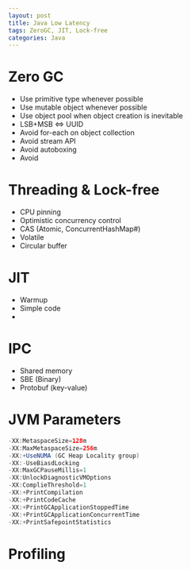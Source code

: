 ```yaml
---
layout: post
title: Java Low Latency
tags: ZeroGC, JIT, Lock-free
categories: Java
---
```


# Zero GC
* Use primitive type whenever possible
* Use mutable object whenever possible
* Use object pool when object creation is inevitable
* LSB+MSB <=> UUID
* Avoid for-each on object collection
* Avoid stream API
* Avoid autoboxing
* Avoid 

# Threading & Lock-free
* CPU pinning
* Optimistic concurrency control
* CAS (Atomic, ConcurrentHashMap#)
* Volatile
* Circular buffer

# JIT
* Warmup
* Simple code
* 

# IPC
* Shared memory
* SBE (Binary)
* Protobuf (key-value)

# JVM Parameters
```java
-XX:MetaspaceSize=128m
-XX:MaxMetaspaceSize=256m
-XX:+UseNUMA (GC Heap Locality group)
-XX:-UseBiasdLocking
-XX:MaxGCPauseMillis=1
-XX:UnlockDiagnosticVMOptions
-XX:ComplieThreshold=1
-XX:+PrintCompilation
-XX:+PrintCodeCache
-XX:+PrintGCApplicationStoppedTime
-XX:+PrintGCApplicationConcurrentTime
-XX:+PrintSafepointStatistics
```

# Profiling
